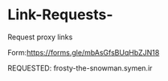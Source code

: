 # Link-Requests-
Request proxy links

Form:https://forms.gle/mbAsGfsBUqHbZJN18

REQUESTED: frosty-the-snowman.symen.ir

